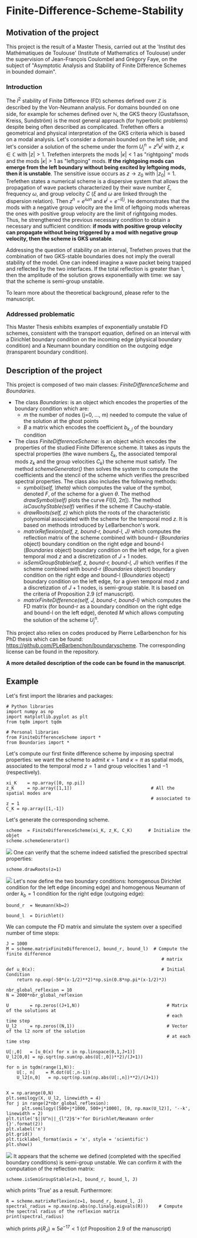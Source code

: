 # Finite-Difference-Scheme-Stability
## Motivation of the project
This project is the result of a Master Thesis, carried out at the 'Institut des Mathématiques de Toulouse' (Institute of Mathematics of Toulouse) under the supervision of Jean-François Coulombel and Grégory Faye, on the subject of "Asymptotic Analysis and Stability of Finite Difference Schemes in bounded domain".

### Introduction
The $l^2$ stability of Finite Difference (FD) schemes defined over $\mathbb{Z}$ is described by the Von-Neumann analysis. For domains bounded on one side, for example for schemes defined over $\mathbb{N}$, the GKS theory (Gustafsson, Kreiss, Sundström) is the most general approach (for hyperbolic problems) despite being often described as complicated. Trefethen offers a geometrical and physical interpretation of the GKS criteria which is based on a modal analysis. Let's consider a domain bounded on the left side, and let's consider a solution of the scheme under the form $U^n_j = z^n\kappa^j$ with $z,~\kappa\in\mathbb{C}$ with $|z|>1$. Trefethen interprets the mods $|\kappa|<1$ as "rightgoing" mods and the mods $|\kappa|>1$ as "leftgoing" mods. **If the rightgoing mods can emerge from the left boundary without being excited by leftgoing mods, then it is unstable**. The sensitive issue occurs as $z\rightarrow z_0$ with $|z_0|=1$. Trefethen states a numerical scheme is a dispersive system that allows the propagation of wave packets characterized by their wave number $\xi$, frequency $\omega$, and group velocity $C$ ($\xi$ and $\omega$ are linked through the dispersion relation). Then $z^n=e^{i\omega n}$ and $\kappa^j=e^{-i\xi j}$. He demonstrates that the mods with a negative group velocity are the limit of leftgoing mods whereas the ones with positive group velocity are the limit of rightgoing modes. Thus, he strengthened the previous necessary condition to obtain a necessary and sufficient condition: **if mods with positive group velocity can propagate without being triggered by a mod with negative group velocity, then the scheme is GKS unstable**.  

Addressing the question of stability on an interval, Trefethen proves that the combination of two GKS-stable boundaries does not imply the overall stability of the model. One can indeed imagine a wave packet being trapped and reflected by the two interfaces. If the total reflection is greater than 1, then the amplitude of the solution grows exponentially with time: we say that the scheme is semi-group unstable. 

To learn more about the theoretical background, please refer to the manuscript.

### Addressed problematic
This Master Thesis exhibits examples of exponentially unstable FD schemes, consistent with the transport equation, defined on an interval with a Dirichlet boundary condition on the incoming edge (physical boundary condition) and a Neumann boundary condition on the outgoing edge (transparent boundary condition).

## Description of the project
This project is composed of two main classes: *FiniteDifferenceScheme* and *Boundaries*.

- The class *Boundaries*: is an object which encodes the properties of the boundary condition which are:
  - $m$ the number of nodes (j=0, ..., m) needed to compute the value of the solution at the ghost points
  - $B$ a matrix which encodes the coefficient $b_{k,j}$ of the boundary condition  
- The class *FiniteDifferenceScheme*: is an object which encodes the properties of the studied Finite Difference scheme. It takes as inputs the spectral properties (the wave numbers $\xi_k$, the associated temporal mods $z_k$ and the group velocities $C_k$) the scheme must satisfy. The method *schemeGenerator()* then solves the system to compute the coefficients and the stencil of the scheme which verifies the prescribed spectral properties. The class also includes the following methods:
  - *symbol(self, \theta)* which computes the value of the symbol, denoted $F$, of the scheme for a given $\theta$. The method *drawSymbol(self)* plots the curve $F([0,~2\pi])$. The method *isCauchyStable(self)* verifies if the scheme if Cauchy-stable.
  - *drawRoots(self, z)* which plots the roots of the characteristic polynomial associated with the scheme for the temporal mod $z$. It is based on methods introduced by LeBarbenchon's work.
  - *matrixReflexion(self, z, bound-r, bound-l, J)* which computes the reflection matrix of the scheme combined with bound-r (*Boundaries* object) boundary condition on the right edge and  bound-l (*Boundaries* object) boundary condition on the left edge, for a given temporal mod $z$ and a discretization of $J+1$ nodes.
  - *isSemiGroupStable(self, z, bound-r, bound-l, J)* which verifies if the scheme combined with bound-r (*Boundaries* object) boundary condition on the right edge and  bound-l (*Boundaries* object) boundary condition on the left edge, for a given temporal mod $z$ and a discretization of $J+1$ nodes, is semi-group stable. It is based on the criteria of Proposition 2.9 (cf manuscript).
  - *matrixFiniteDifference(self, J, bound-r, bound-l)* which computes the FD matrix (for bound-r as a boundary condition on the right edge and bound-l on the left edge), denoted $M$ which allows computing the solution of the scheme $U^n_j$. 

This project also relies on codes produced by Pierre LeBarbenchon for his PhD thesis which can be found: https://github.com/PLeBarbenchon/boundaryscheme. The corresponding license can be found in the repository.

**A more detailed description of the code can be found in the manuscript**.

## Example
Let's first import the libraries and packages:
```
# Python libraries
import numpy as np
import matplotlib.pyplot as plt
from tqdm import tqdm

# Personal libraries
from FiniteDifferenceScheme import *
from Boundaries import *
```
Let's compute our first finite difference scheme by imposing spectral properties: we want the scheme to admit $\kappa = 1$ and $\kappa = \pi$ as spatial mods, associated to the temporal mod $z=1$ and group velocities $1$ and $-1$ (respectively).
```
xi_K    = np.array([0, np.pi])
z_K     = np.array([1,1])                              # All the spatial modes are
                                                       # associated to z = 1
C_K = np.array([1,-1])
```
Let's generate the corresponding scheme.
```
scheme  = FiniteDifferenceScheme(xi_K, z_K, C_K)      # Initialize the objet
scheme.schemeGenerator() 
```
![](/figures/symbol.png)
One can verify that the scheme indeed satisfied the prescribed spectral properties:
```
scheme.drawRoots(z=1) 
```
![](/figures/roots.png)
Let's now define the two boundary conditions: homogenous Dirichlet condition for the left edge (incoming edge) and homogenous Neumann of order $k_b=1$ condition for the right edge (outgoing edge):
```
bound_r  = Neumann(kb=2)

bound_l  = Dirichlet()
```
We can compute the FD matrix and simulate the system over a specified number of time steps:
```
J = 1000
M = scheme.matrixFiniteDifference(J, bound_r, bound_l)  # Compute the finite difference
                                                           # matrix

def u_0(x):                                                # Initial Condition
    return np.exp(-50*(x-1/2)**2)*np.sin(0.8*np.pi*(x-1/2)*J) 

nbr_global_reflexion = 10
N = 2000*nbr_global_reflexion

U        = np.zeros((J+1,N))                                 # Matrix of the solutions at
                                                             # each time step
U_l2     = np.zeros((N,1))                                   # Vector of the l2 norm of the solution
                                                             # at each time step

U[:,0]   = [u_0(x) for x in np.linspace(0,1,J+1)]
U_l2[0,0] = np.sqrt(np.sum(np.abs(U[:,0])**2)/(J+1))

for n in tqdm(range(1,N)):
    U[:, n]    = M.dot(U[:,n-1])
    U_l2[n,0]   = np.sqrt(np.sum(np.abs(U[:,n])**2)/(J+1))  


X = np.arange(0,N)
plt.semilogy(X, U_l2, linewidth = 4)
for j in range(2*nbr_global_reflexion):
      plt.semilogy([500+j*1000, 500+j*1000], [0, np.max(U_l2)], '--k', linewidth = 2)
plt.title('$||U^n||_{l^2}$'+'for Dirichlet/Neumann order {}'.format(2))
plt.xlabel('n')
plt.grid()
plt.ticklabel_format(axis = 'x', style = 'scientific')
plt.show()
```
![](/figures/l2_norm.png)
It appears that the scheme we defined (completed with the specified boundary conditions) is semi-group unstable. We can confirm it with the computation of the reflection matrix:
```
scheme.isSemiGroupStable(z=1, bound_r, bound_l, J)
```
which prints 'True' as a result. Furthermore:
```
R = scheme.matrixReflexion(z=1, bound_r, bound_l, J)
spectral_radius = np.max(np.abs(np.linalg.eigvals(R)))    # Compute the spectral radius of the reflexion matrix
print(spectral_radius)
```
which prints $\rho(R_J)\approx 5e^{-17} <1$ (cf Proposition 2.9 of the manuscript)

